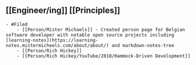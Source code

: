 ## [[Engineer/ing]] [[Principles]]
	- #Filed
		- [[Person/Mister Michaels]] - Created person page for Belgian software developer with notable open source projects including [learning-notes](https://learning-notes.mistermicheels.com/about/about/) and markdown-notes-tree
		- [[Person/Rich Hickey]]
		- [[Person/Rich Hickey/YouTube/2010/Hammock-Driven Development]]